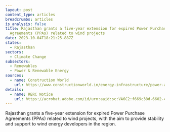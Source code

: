 ```yaml
---
layout: post
content_type: articles
breadcrumbs: articles
is_analysis: false
title: Rajasthan grants a five-year extension for expired Power Purchase
  Agreements (PPAs) related to wind projects
date: 2023-10-04T18:21:25.887Z
states:
  - Rajasthan
sectors:
  - Climate Change
subsectors:
  - Renewables
  - Power & Renewable Energy
sources:
  - name: Construction World
    url: https://www.constructionworld.in/energy-infrastructure/power-and-renewable-energy/rajasthan-grants-5-year-extension-for-expired-wind-project-ppas/44948
details:
  - name: RERC Notice
    url: https://acrobat.adobe.com/id/urn:aaid:sc:VA6C2:f669c38d-6602-4dfb-8bca-668d2b135cb0
---
```

Rajasthan grants a five-year extension for expired Power Purchase Agreements (PPAs) related to wind projects, with the aim to provide stability and support to wind energy developers in the region.